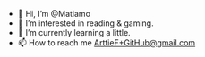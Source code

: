 - 👋 Hi, I’m @Matiamo
- 👀 I’m interested in reading & gaming.
- 🌱 I’m currently learning a little.
- 📫 How to reach me ArttieF+GitHub@gmail.com
